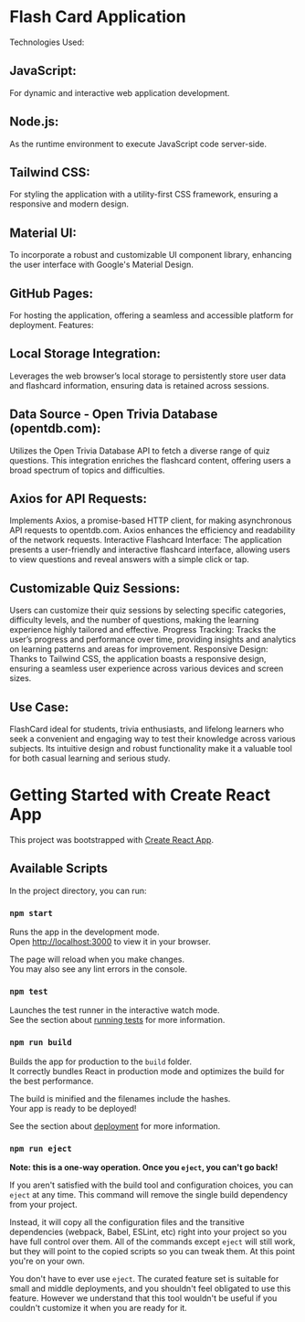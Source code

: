 
# Flash Card Application 

Technologies Used:

## JavaScript: 
For dynamic and interactive web application development.

## Node.js: 
As the runtime environment to execute JavaScript code server-side.

## Tailwind CSS: 
For styling the application with a utility-first CSS framework, ensuring a responsive and modern design.

## Material UI: 
To incorporate a robust and customizable UI component library, enhancing the user interface with Google's Material Design.

## GitHub Pages: 
For hosting the application, offering a seamless and accessible platform for deployment.
Features:

## Local Storage Integration: 
Leverages the web browser’s local storage to persistently store user data and flashcard information, ensuring data is retained across sessions.

## Data Source - Open Trivia Database (opentdb.com): 
Utilizes the Open Trivia Database API to fetch a diverse range of quiz questions. This integration enriches the flashcard content, offering users a broad spectrum of topics and difficulties.

## Axios for API Requests: 
Implements Axios, a promise-based HTTP client, for making asynchronous API requests to opentdb.com. Axios enhances the efficiency and readability of the network requests.
Interactive Flashcard Interface: The application presents a user-friendly and interactive flashcard interface, allowing users to view questions and reveal answers with a simple click or tap.

## Customizable Quiz Sessions: 
Users can customize their quiz sessions by selecting specific categories, difficulty levels, and the number of questions, making the learning experience highly tailored and effective.
Progress Tracking: Tracks the user’s progress and performance over time, providing insights and analytics on learning patterns and areas for improvement.
Responsive Design: Thanks to Tailwind CSS, the application boasts a responsive design, ensuring a seamless user experience across various devices and screen sizes.

## Use Case:
FlashCard ideal for students, trivia enthusiasts, and lifelong learners who seek a convenient and engaging way to test their knowledge across various subjects. Its intuitive design and robust functionality make it a valuable tool for both casual learning and serious study.

# Getting Started with Create React App

This project was bootstrapped with [Create React App](https://github.com/facebook/create-react-app).

## Available Scripts

In the project directory, you can run:

### `npm start`

Runs the app in the development mode.\
Open [http://localhost:3000](http://localhost:3000) to view it in your browser.

The page will reload when you make changes.\
You may also see any lint errors in the console.

### `npm test`

Launches the test runner in the interactive watch mode.\
See the section about [running tests](https://facebook.github.io/create-react-app/docs/running-tests) for more information.

### `npm run build`

Builds the app for production to the `build` folder.\
It correctly bundles React in production mode and optimizes the build for the best performance.

The build is minified and the filenames include the hashes.\
Your app is ready to be deployed!

See the section about [deployment](https://facebook.github.io/create-react-app/docs/deployment) for more information.

### `npm run eject`

**Note: this is a one-way operation. Once you `eject`, you can't go back!**

If you aren't satisfied with the build tool and configuration choices, you can `eject` at any time. This command will remove the single build dependency from your project.

Instead, it will copy all the configuration files and the transitive dependencies (webpack, Babel, ESLint, etc) right into your project so you have full control over them. All of the commands except `eject` will still work, but they will point to the copied scripts so you can tweak them. At this point you're on your own.

You don't have to ever use `eject`. The curated feature set is suitable for small and middle deployments, and you shouldn't feel obligated to use this feature. However we understand that this tool wouldn't be useful if you couldn't customize it when you are ready for it.


